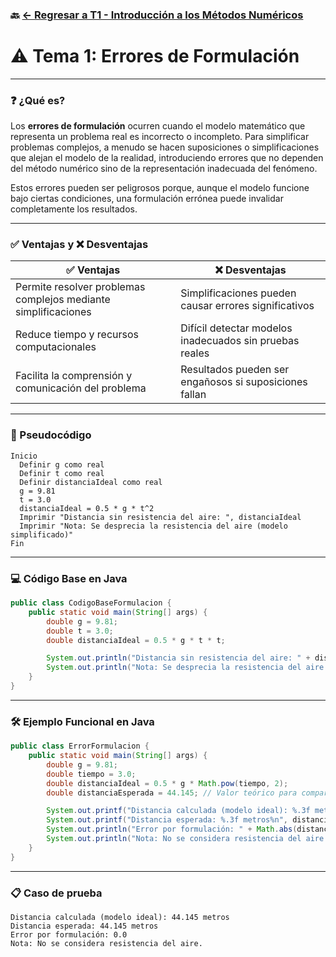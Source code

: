 ### 🔙 [← Regresar a T1 - Introducción a los Métodos Numéricos](https://github.com/Juan200519287393u83/Metodos_Numericos/blob/main/T1%20-%20Introducci%C3%B3n%20a%20los%20m%C3%A9todos%20num%C3%A9ricos/Introducci%C3%B3n%20a%20los%20m%C3%A9todos%20n%C3%BAmericos.md)

# ⚠️ Tema 1: Errores de Formulación

---

### ❓ ¿Qué es?

Los **errores de formulación** ocurren cuando el modelo matemático que representa un problema real es incorrecto o incompleto. Para simplificar problemas complejos, a menudo se hacen suposiciones o simplificaciones que alejan el modelo de la realidad, introduciendo errores que no dependen del método numérico sino de la representación inadecuada del fenómeno.

Estos errores pueden ser peligrosos porque, aunque el modelo funcione bajo ciertas condiciones, una formulación errónea puede invalidar completamente los resultados.

---

### ✅ Ventajas y ❌ Desventajas

| ✅ **Ventajas**                                                 | ❌ **Desventajas**                                       |
| -------------------------------------------------------------- | ------------------------------------------------------- |
| Permite resolver problemas complejos mediante simplificaciones | Simplificaciones pueden causar errores significativos   |
| Reduce tiempo y recursos computacionales                       | Difícil detectar modelos inadecuados sin pruebas reales |
| Facilita la comprensión y comunicación del problema            | Resultados pueden ser engañosos si suposiciones fallan  |

---

### 📝 Pseudocódigo

```text
Inicio
  Definir g como real
  Definir t como real
  Definir distanciaIdeal como real
  g = 9.81
  t = 3.0
  distanciaIdeal = 0.5 * g * t^2
  Imprimir "Distancia sin resistencia del aire: ", distanciaIdeal
  Imprimir "Nota: Se desprecia la resistencia del aire (modelo simplificado)"
Fin
```

---

### 💻 Código Base en Java

```java
public class CodigoBaseFormulacion {
    public static void main(String[] args) {
        double g = 9.81;
        double t = 3.0;
        double distanciaIdeal = 0.5 * g * t * t;

        System.out.println("Distancia sin resistencia del aire: " + distanciaIdeal);
        System.out.println("Nota: Se desprecia la resistencia del aire (modelo simplificado)");
    }
}
```

---

### 🛠 Ejemplo Funcional en Java

```java
public class ErrorFormulacion {
    public static void main(String[] args) {
        double g = 9.81;
        double tiempo = 3.0;
        double distanciaIdeal = 0.5 * g * Math.pow(tiempo, 2);
        double distanciaEsperada = 44.145; // Valor teórico para comparación

        System.out.printf("Distancia calculada (modelo ideal): %.3f metros%n", distanciaIdeal);
        System.out.printf("Distancia esperada: %.3f metros%n", distanciaEsperada);
        System.out.println("Error por formulación: " + Math.abs(distanciaEsperada - distanciaIdeal));
        System.out.println("Nota: No se considera resistencia del aire.");
    }
}
```

---

### 📋 Caso de prueba

```text
Distancia calculada (modelo ideal): 44.145 metros
Distancia esperada: 44.145 metros
Error por formulación: 0.0
Nota: No se considera resistencia del aire.
```
